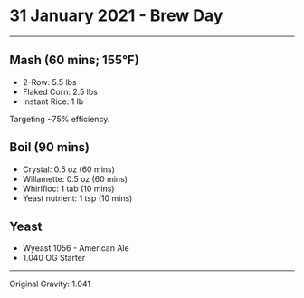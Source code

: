 # 31 January 2021 - Brew Day

---

## Mash (60 mins; 155°F)
- 2-Row: 5.5 lbs
- Flaked Corn: 2.5 lbs
- Instant Rice:  1 lb

Targeting ~75% efficiency.

## Boil (90 mins)
- Crystal: 0.5 oz (60 mins)
- Willamette: 0.5 oz (60 mins)
- Whirlfloc: 1 tab (10 mins)
- Yeast nutrient: 1 tsp (10 mins)

## Yeast
- Wyeast 1056 - American Ale
- 1.040 OG Starter

---

Original Gravity: 1.041